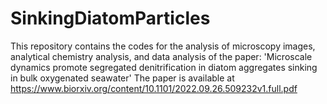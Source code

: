 # SinkingDiatomParticles
This repository contains the codes for the analysis of microscopy images, analytical chemistry analysis, and data analysis of the paper: 'Microscale dynamics promote segregated denitrification in diatom aggregates sinking in bulk oxygenated seawater' The paper is available at https://www.biorxiv.org/content/10.1101/2022.09.26.509232v1.full.pdf

